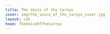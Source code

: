 ```yaml
---
title: The Voice of the Carnyx
cover: img/the_voice_of_the_carnyx_cover.jpg
layout: cds
head: TheVoiceOfTheCarnyx
---
```

